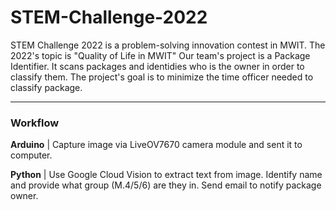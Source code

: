 # STEM-Challenge-2022
STEM Challenge 2022 is a problem-solving innovation contest in MWIT. The 2022's topic is "Quality of Life in MWIT"
Our team's project is a Package Identifier. It scans packages and identidies who is the owner in order to classify them. The project's goal is to minimize the time officer needed to classify package.

------------------------------------------------------------------------------- 

### Workflow
**Arduino**  | Capture image via LiveOV7670 camera module and sent it to computer.

**Python**   | Use Google Cloud Vision to extract text from image. Identify name and provide what group (M.4/5/6) are they in. Send email to notify package owner. 
